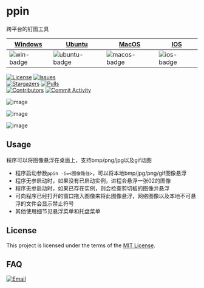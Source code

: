 # ppin

跨平台的钉图工具

[circleci]: https://app.circleci.com/pipelines/github/Ohto-Ai/ppin
[issues]: https://github.com/Ohto-Ai/ppin/issues
[stargazers]: https://github.com/Ohto-Ai/ppin/stargazers
[pulls]: https://github.com/Ohto-Ai/ppin/pulls
[commit-activity]: https://github.com/Ohto-Ai/ppin/pulse
[contributors]: https://github.com/Ohto-Ai/ppin/contributors
[circleci:badge]: https://img.shields.io/circleci/project/github/Ohto-Ai/ppin/master

[license:badge]: https://img.shields.io/github/license/Ohto-Ai/ppin?logo=github
[issues:badge]: https://img.shields.io/github/issues/Ohto-Ai/ppin?logo=github
[stargazers:badge]: https://img.shields.io/github/stars/Ohto-Ai/ppin?logo=github
[pulls:badge]: https://img.shields.io/github/issues-pr/Ohto-Ai/ppin?logo=github&color=0088ff
[contributors:badge]: https://img.shields.io/github/contributors/Ohto-Ai/ppin?logo=github
[commit-activity:badge]: https://img.shields.io/github/commit-activity/m/Ohto-Ai/ppin?logo=github
[repository]: https://github.com/Ohto-Ai/ppin


[win-link]: https://github.com/Ohto-Ai/ppin/actions/workflows/windows.yml "WindowsAction"
[win-badge]: https://github.com/Ohto-Ai/ppin/actions/workflows/windows.yml/badge.svg  "Windows"

[ubuntu-link]: https://github.com/Ohto-Ai/ppin/actions/workflows/ubuntu.yml "UbuntuAction"
[ubuntu-badge]: https://github.com/Ohto-Ai/ppin/actions/workflows/ubuntu.yml/badge.svg "Ubuntu"

[macos-link]: https://github.com/Ohto-Ai/ppin/actions/workflows/macos.yml "MacOSAction"
[macos-badge]: https://github.com/Ohto-Ai/ppin/actions/workflows/macos.yml/badge.svg "MacOS"

[ios-link]: https://github.com/Ohto-Ai/ppin/actions/workflows/ios.yml "IOSAction"
[ios-badge]: https://github.com/Ohto-Ai/ppin/actions/workflows/ios.yml/badge.svg "IOS"

| [Windows][win-link]| [Ubuntu][ubuntu-link]|[MacOS][macos-link]|[IOS][ios-link]|
|---------------|---------------|-----------------|-----------------|
| ![win-badge]  | ![ubuntu-badge] | ![macos-badge]   |![ios-badge]   |

[![License][license:badge]](/LICENSE)
[![Issues][issues:badge]][issues]  
[![Stargazers][stargazers:badge]][stargazers]
[![Pulls][pulls:badge]][pulls]  
[![Contributors][contributors:badge]][contributors]
[![Commit Activity][commit-activity:badge]][commit-activity]  

![image](https://user-images.githubusercontent.com/46275725/124393919-7620e200-dd2f-11eb-836a-bed2e901fe1f.png)

![image](https://user-images.githubusercontent.com/46275725/124363051-8cfe0080-dc6b-11eb-88ff-1ccd912dc979.png)

![image](https://user-images.githubusercontent.com/46275725/124393703-550bc180-dd2e-11eb-8bf2-004bcdc68391.png)

## Usage

程序可以将图像悬浮在桌面上，支持bmp/png/jpg以及gif动图

-   程序启动参数`ppin -i=<图像路径>`，可以将本地bmp/jpg/png/gif图像悬浮
-   程序无参启动时，如果没有已启动实例，进程会悬浮一张02的图像
-   程序无参启动时，如果已存在实例，则会检查剪切板的图像并悬浮
-   可向程序已经打开的窗口拖入图像来将此图像悬浮，网络图像以及本地不可悬浮的文件会显示禁止符号
-   其他使用细节见悬浮菜单和托盘菜单

## License

This project is licensed under the terms of the [MIT License](/LICENSE).

## FAQ

[![Email](https://img.shields.io/badge/mail-zhu.thatboy@outlook.com-blue.svg?&style=for-the-badge)](mailto:zhu.thatboy@outlook.com?subject=Feedback&body=This%20is%20a%20test%20feedback.)

